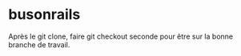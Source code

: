 busonrails
==========

Après le git clone, faire git checkout seconde pour être sur la bonne branche de travail.
